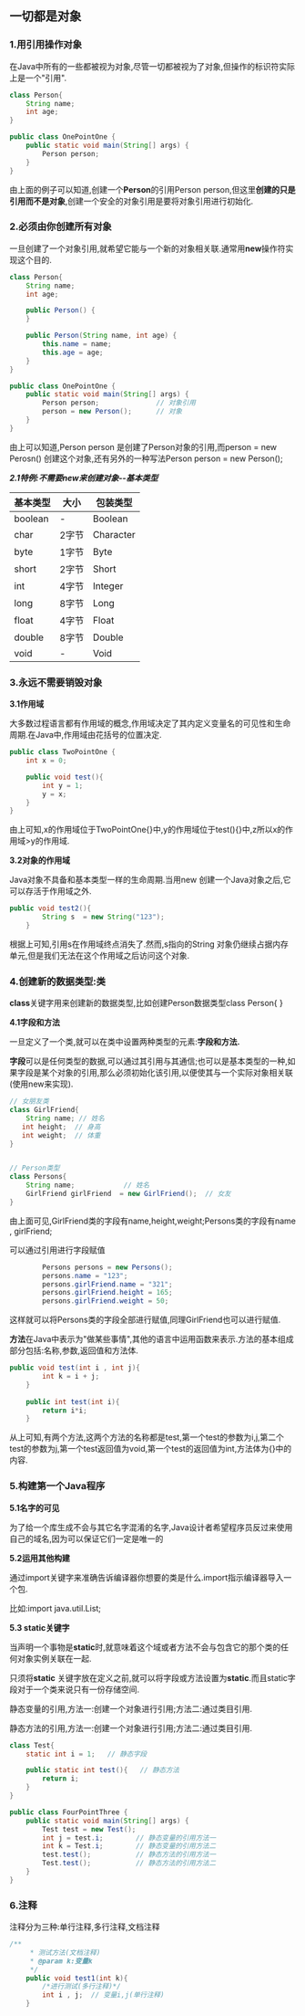 ## 一切都是对象

### 1.用引用操作对象

在Java中所有的一些都被视为对象,尽管一切都被视为了对象,但操作的标识符实际上是一个"引用".

```java
class Person{
    String name;
    int age;
}

public class OnePointOne {
    public static void main(String[] args) {
        Person person;
    }
}
```

由上面的例子可以知道,创建一个**Person**的引用Person person,但这里**创建的只是引用而不是对象**,创建一个安全的对象引用是要将对象引用进行初始化.

### 2.必须由你创建所有对象

一旦创建了一个对象引用,就希望它能与一个新的对象相关联.通常用**new**操作符实现这个目的.

```Java
class Person{
    String name;
    int age;

    public Person() {
    }

    public Person(String name, int age) {
        this.name = name;
        this.age = age;
    }
}

public class OnePointOne {
    public static void main(String[] args) {
        Person person;              // 对象引用
        person = new Person();      // 对象
    }
}
```

由上可以知道,Person person 是创建了Person对象的引用,而person = new Perosn() 创建这个对象,还有另外的一种写法Person person = new Person();

***2.1特例:不需要new来创建对象--基本类型***

| 基本类型 | 大小  | 包装类型  |
| -------- | ----- | --------- |
| boolean  | -     | Boolean   |
| char     | 2字节 | Character |
| byte     | 1字节 | Byte      |
| short    | 2字节 | Short     |
| int      | 4字节 | Integer   |
| long     | 8字节 | Long      |
| float    | 4字节 | Float     |
| double   | 8字节 | Double    |
| void     | -     | Void      |

### 3.永远不需要销毁对象

**3.1作用域**

大多数过程语言都有作用域的概念,作用域决定了其内定义变量名的可见性和生命周期.在Java中,作用域由花括号的位置决定.

```Java
public class TwoPointOne {
    int x = 0;

    public void test(){
        int y = 1;
        y = x;
    }
}
```

由上可知,x的作用域位于TwoPointOne{}中,y的作用域位于test(){}中,z所以x的作用域>y的作用域.

**3.2对象的作用域**

Java对象不具备和基本类型一样的生命周期.当用new 创建一个Java对象之后,它可以存活于作用域之外.

```Java
public void test2(){
        String s  = new String("123");
    }
```

根据上可知,引用s在作用域终点消失了.然而,s指向的String 对象仍继续占据内存单元,但是我们无法在这个作用域之后访问这个对象.

### 4.创建新的数据类型:类

**class**关键字用来创建新的数据类型,比如创建Person数据类型class Person{ }

**4.1字段和方法**

一旦定义了一个类,就可以在类中设置两种类型的元素:**字段和方法.**

**字段**可以是任何类型的数据,可以通过其引用与其通信;也可以是基本类型的一种,如果字段是某个对象的引用,那么必须初始化该引用,以便使其与一个实际对象相关联(使用new来实现).

```Java
// 女朋友类
class GirlFriend{
    String name; // 姓名
   int height;  // 身高
   int weight;  // 体重
}


// Person类型
class Persons{
    String name;            // 姓名
    GirlFriend girlFriend  = new GirlFriend();  // 女友
}
```

由上面可见,GirlFriend类的字段有name,height,weight;Persons类的字段有name , girlFriend;

可以通过引用进行字段赋值

```java 
		Persons persons = new Persons();
        persons.name = "123";
        persons.girlFriend.name = "321";
        persons.girlFriend.height = 165;
        persons.girlFriend.weight = 50;
```

这样就可以将Persons类的字段全部进行赋值,同理GirlFriend也可以进行赋值.

**方法**在Java中表示为"做某些事情",其他的语言中运用函数来表示.方法的基本组成部分包括:名称,参数,返回值和方法体.

```Java
public void test(int i , int j){
        int k = i + j;
    }
    
    public int test(int i){
        return i*i;
    }
```

从上可知,有两个方法,这两个方法的名称都是test,第一个test的参数为i,j,第二个test的参数为j,第一个test返回值为void,第一个test的返回值为int,方法体为{}中的内容.

### 5.构建第一个Java程序

**5.1名字的可见**

为了给一个库生成不会与其它名字混淆的名字,Java设计者希望程序员反过来使用自己的域名,因为可以保证它们一定是唯一的

**5.2运用其他构建**

通过import关键字来准确告诉编译器你想要的类是什么.import指示编译器导入一个包.

比如:import java.util.List;

**5.3 static关键字**

当声明一个事物是**static**时,就意味着这个域或者方法不会与包含它的那个类的任何对象实例关联在一起.

只须将**static** 关键字放在定义之前,就可以将字段或方法设置为**static**.而且static字段对于一个类来说只有一份存储空间.

静态变量的引用,方法一:创建一个对象进行引用;方法二:通过类目引用.

静态方法的引用,方法一:创建一个对象进行引用;方法二:通过类目引用.

```Java
class Test{
    static int i = 1;   // 静态字段

    public static int test(){   // 静态方法
        return i;
    }
}

public class FourPointThree {
    public static void main(String[] args) {
        Test test = new Test();
        int j = test.i;        // 静态变量的引用方法一
        int k = Test.i;        // 静态变量的引用方法二
        test.test();           // 静态方法的引用方法一
        Test.test();           // 静态方法的引用方法二
    }
}
```

### 6.注释

注释分为三种:单行注释,多行注释,文档注释

```java 
/**
     * 测试方法(文档注释)
     * @param k:变量k
     */
    public void test1(int k){
        /*进行测试(多行注释)*/
        int i , j;  // 变量i,j(单行注释)
    }
```

